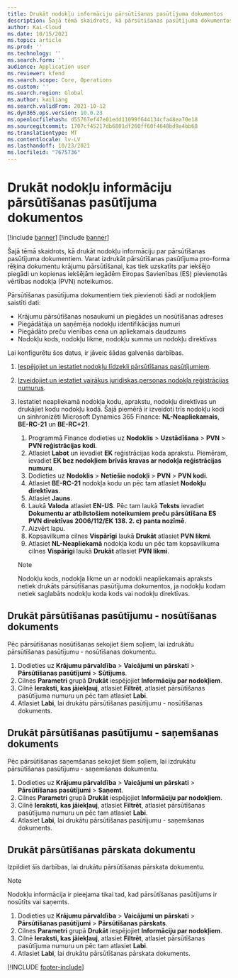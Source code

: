 ```yaml
---
title: Drukāt nodokļu informāciju pārsūtīšanas pasūtījuma dokumentos
description: Šajā tēmā skaidrots, kā pārsūtīšanas pasūtījuma dokumentos var drukāt nodokļu informāciju, ko nosaka nodokļu aprēķināšanas pakalpojums.
author: Kai-Cloud
ms.date: 10/15/2021
ms.topic: article
ms.prod: ''
ms.technology: ''
ms.search.form: ''
audience: Application user
ms.reviewer: kfend
ms.search.scope: Core, Operations
ms.custom: ''
ms.search.region: Global
ms.author: kailiang
ms.search.validFrom: 2021-10-12
ms.dyn365.ops.version: 10.0.23
ms.openlocfilehash: d55767ef47e01edd11099f644134cfa48ea70e18
ms.sourcegitcommit: 1707cf45217db6801df260ff60f4648bd9a4bb68
ms.translationtype: MT
ms.contentlocale: lv-LV
ms.lasthandoff: 10/23/2021
ms.locfileid: "7675736"
---
```

# <a name="print-tax-information-on-transfer-order-documents"></a>Drukāt nodokļu informāciju pārsūtīšanas pasūtījuma dokumentos

[!include [banner](../../includes/banner.md)]
[!include [banner](../../includes/preview-banner.md)]

Šajā tēmā skaidrots, kā drukāt nodokļu informāciju par pārsūtīšanas pasūtījuma dokumentiem. Varat izdrukāt pārsūtīšanas pasūtījuma pro-forma rēķina dokumentu krājumu pārsūtīšanai, kas tiek uzskatīts par iekšējo piegādi un kopienas iekšējām iegādēm Eiropas Savienības (ES) pievienotās vērtības nodokļa (PVN) noteikumos. 

Pārsūtīšanas pasūtījuma dokumentiem tiek pievienoti šādi ar nodokļiem saistīti dati:

- Krājumu pārsūtīšanas nosaukumi un piegādes un nosūtīšanas adreses
- Piegādātāja un saņēmēja nodokļu identifikācijas numuri
- Piegādāto preču vienības cena un apliekamais daudzums
- Nodokļu kods, nodokļu likme, nodokļu summa un nodokļu direktīvas

Lai konfigurētu šos datus, ir jāveic šādas galvenās darbības.

1. [Iespējojiet un iestatiet nodokļu līdzekli pārsūtīšanas pasūtījumiem](tasks/Tax-feature-support-for-transfer-order.md).
2. [Izveidojiet un iestatiet vairākus juridiskas personas nodokļa reģistrācijas numurus](emea-multiple-vat-registration-numbers.md).
3. Iestatiet neapliekamā nodokļa kodu, aprakstu, nodokļu direktīvas un drukājiet kodu nodokļu kodā. Šajā piemērā ir izveidoti trīs nodokļu kodi un sinhronizēti Microsoft Dynamics 365 Finance: **NL-Neapliekamais**, **BE-RC-21** un **BE-RC+21**.

    1. Programmā Finance dodieties uz **Nodoklis** \> **Uzstādīšana** \> **PVN** \> **PVN reģistrācijas kodi**.
    2. Atlasiet **Labot** un ievadiet **EK** reģistrācijas koda aprakstu. Piemēram, ievadiet **EK bez nodokļiem brīvās kravas ar nodokļa reģistrācijas numuru**.
    3. Dodieties uz **Nodoklis** \> **Netiešie nodokļi** \> **PVN** \> **PVN kodi**.
    4. Atlasiet **BE-RC-21** nodokļa kodu un pēc tam atlasiet **Nodokļu direktīvas**.
    5. Atlasiet **Jauns**.
    6. Laukā **Valoda** atlasiet **EN-US**. Pēc tam laukā **Teksts** ievadiet **Dokumentu ar atbilstošiem noteikumiem preču pārsūtīšana ES PVN direktīvas 2006/112/EK 138. 2. c) panta nozīmē**.
    7. Aizvērt lapu.
    8. Kopsavilkuma cilnes **Vispārīgi** laukā **Drukāt** atlasiet **PVN likmi**.
    8. Atlasiet **NL-Neapliekamā** nodokļa kodu un pēc tam kopsavilkuma cilnes **Vispārīgi** laukā **Drukāt** atlasiet **PVN likmi**.

    > [!NOTE] 
    > Nodokļu kods, nodokļa likme un ar nodokli neapliekamais apraksts netiek drukāts pārsūtīšanas pasūtījuma dokumentos, ja nodokļu kodam netiek saglabāts nodokļu koda kods vai nodokļu direktīvas.

## <a name="print-the-transfer-order---shipment-document"></a>Drukāt pārsūtīšanas pasūtījumu - nosūtīšanas dokuments

Pēc pārsūtīšanas nosūtīšanas sekojiet šiem soļiem, lai izdrukātu pārsūtīšanas pasūtījumu - nosūtīšanas dokumentu.

1. Dodieties uz **Krājumu pārvaldība** \> **Vaicājumi un pārskati** \> **Pārsūtīšanas pasūtījumi** \> **Sūtījums**.
2. Cilnes **Parametri** grupā **Drukāt** iespējojiet **Informāciju par nodokļiem**.
3. Cilnē **Ieraksti, kas jāiekļauj**, atlasiet **Filtrēt**, atlasiet pārsūtīšanas pasūtījuma numuru un pēc tam atlasiet **Labi**.
4. Atlasiet **Labi**, lai drukātu pārsūtīšanas pasūtījumu - nosūtīšanas dokuments.

## <a name="print-the-transfer-order---receipt-document"></a>Drukāt pārsūtīšanas pasūtījumu - saņemšanas dokuments

Pēc pārsūtīšanas saņemšanas sekojiet šiem soļiem, lai izdrukātu pārsūtīšanas pasūtījumu - saņemšanas dokumentu.

1. Dodieties uz **Krājumu pārvaldība** \> **Vaicājumi un pārskati** \> **Pārsūtīšanas pasūtījumi** \> **Saņemt**.
2. Cilnes **Parametri** grupā **Drukāt** iespējojiet **Informāciju par nodokļiem**.
3. Cilnē **Ieraksti, kas jāiekļauj**, atlasiet **Filtrēt**, atlasiet pārsūtīšanas pasūtījuma numuru un pēc tam atlasiet **Labi**.
4. Atlasiet **Labi**, lai drukātu pārsūtīšanas pasūtījumu - saņemšanas dokuments.

## <a name="print-the-transfer-overview-document"></a>Drukāt pārsūtīšanas pārskata dokumentu

Izpildiet šīs darbības, lai drukātu pārsūtīšanas pārskata dokumentu.

> [!NOTE]
> Nodokļu informācija ir pieejama tikai tad, kad pārsūtīšanas pasūtījums ir nosūtīts vai saņemts.

1. Dodieties uz **Krājumu pārvaldība** \> **Vaicājumi un pārskati** \> **Pārsūtīšanas pasūtījumi** \> **Pārsūtīšanas pārskats**.
2. Cilnes **Parametri** grupā **Drukāt** iespējojiet **Informāciju par nodokļiem**.
3. Cilnē **Ieraksti, kas jāiekļauj**, atlasiet **Filtrēt**, atlasiet pārsūtīšanas pasūtījuma numuru un pēc tam atlasiet **Labi**.
4. Atlasiet **Labi**, lai drukātu pārsūtīšanas pārskata dokuments.

[!INCLUDE [footer-include](../../includes/footer-banner.md)]
